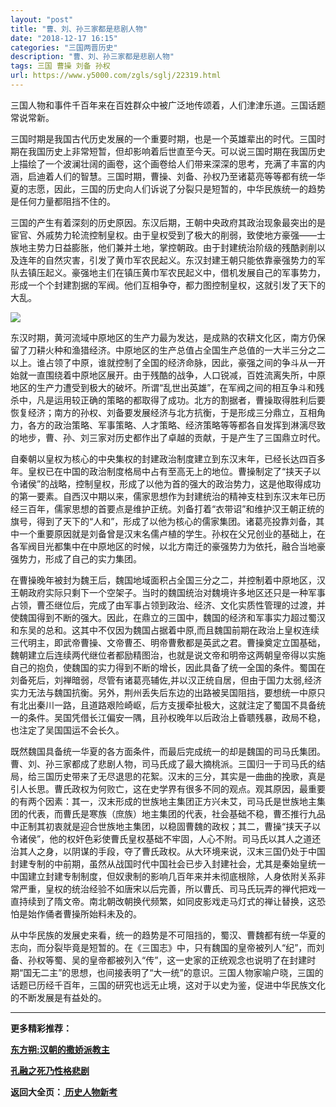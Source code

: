 ```yaml
---
layout: "post"
title: "曹、刘、孙三家都是悲剧人物"
date: "2018-12-17 16:15"
categories: "三国两晋历史"
description: "曹、刘、孙三家都是悲剧人物"
tags: 三国 曹操 刘备 孙权
url: https://www.y5000.com/zgls/sglj/22319.html
---
```






三国人物和事件千百年来在百姓群众中被广泛地传颂着，人们津津乐道。三国话题常说常新。

三国时期是我国古代历史发展的一个重要时期，也是一个英雄辈出的时代。三国时期在我国历史上非常短暂，但却影响着后世直至今天。可以说三国时期在我国历史上描绘了一个波澜壮阔的画卷，这个画卷给人们带来深深的思考，充满了丰富的内涵，启迪着人们的智慧。三国时期，曹操、刘备、孙权乃至诸葛亮等等都有统一华夏的志愿，因此，三国的历史向人们诉说了分裂只是短暂的，中华民族统一的趋势是任何力量都阻挡不住的。

三国的产生有着深刻的历史原因。东汉后期，王朝中央政府其政治现象最突出的是宦官、外戚势力轮流控制皇权。由于皇权受到了极大的削弱，致使地方豪强——士族地主势力日益膨胀，他们兼并土地，掌控朝政。由于封建统治阶级的残酷剥削以及连年的自然灾害，引发了黄巾军农民起义。东汉封建王朝只能依靠豪强势力的军队去镇压起义。豪强地主们在镇压黄巾军农民起义中，借机发展自己的军事势力，形成一个个封建割据的军阀。他们互相争夺，都力图控制皇权，这就引发了天下的大乱。

![](https://img.y5000.com/uploads/allimg/170602/11-1F602112619548.jpg)

东汉时期，黄河流域中原地区的生产力最为发达，是成熟的农耕文化区，南方仍保留了刀耕火种和渔猎经济。中原地区的生产总值占全国生产总值的一大半三分之二以上。谁占领了中原，谁就控制了全国的经济命脉，因此，豪强之间的争斗从一开始就一直围绕着中原地区展开。由于残酷的战争，人口锐减，百姓流离失所，中原地区的生产力遭受到极大的破坏。所谓“乱世出英雄”，在军阀之间的相互争斗和残杀中，凡是运用较正确的策略的都取得了成功。北方的割据者，曹操取得胜利后要恢复经济；南方的孙权、刘备要发展经济与北方抗衡，于是形成三分鼎立，互相角力，各方的政治策略、军事策略、人才策略、经济策略等等都各自发挥到淋漓尽致的地步，曹、孙、刘三家对历史都作出了卓越的贡献，于是产生了三国鼎立时代。

自秦朝以皇权为核心的中央集权的封建政治制度建立到东汉末年，已经长达四百多年。皇权已在中国的政治制度格局中占有至高无上的地位。曹操制定了“挟天子以令诸侯”的战略，控制皇权，形成了以他为首的强大的政治势力，这是他取得成功的第一要素。自西汉中期以来，儒家思想作为封建统治的精神支柱到东汉末年已历经三百年，儒家思想的首要点是维护正统。刘备打着“衣带诏”和维护汉王朝正统的旗号，得到了天下的“人和”，形成了以他为核心的儒家集团。诸葛亮投靠刘备，其中一个重要原因就是刘备曾是汉末名儒卢植的学生。孙权在父兄创业的基础上，在各军阀目光都集中在中原地区的时候，以北方南迁的豪强势力为依托，融合当地豪强势力，形成了自己的实力集团。

在曹操晚年被封为魏王后，魏国地域面积占全国三分之二，并控制着中原地区，汉王朝政府实际只剩下一个空架子。当时的魏国统治对魏境许多地区还只是一种军事占领，曹丕继位后，完成了由军事占领到政治、经济、文化实质性管理的过渡，并使魏国得到不断的强大。因此，在鼎立的三国中，魏国的经济和军事实力超过蜀汉和东吴的总和。这其中不仅因为魏国占据着中原,而且魏国前期在政治上皇权连续三代明主，即武帝曹操、文帝曹丕、明帝曹敷都是英武之君。曹操奠定立国基础，魏朝建立后连续两代继位者都励精图治，也就是说文帝和明帝这两朝皇帝得以实施自己的抱负，使魏国的实力得到不断的增长，因此具备了统一全国的条件。蜀国在刘备死后，刘禅暗弱，尽管有诸葛亮辅佐,并以汉正统自居，但由于国力太弱,经济实力无法与魏国抗衡。另外，荆州丢失后东边的出路被吴国阻挡，要想统一中原只有北出秦川一路，且道路艰险崎岖，后方支援牵扯极大，这就注定了蜀国不具备统一的条件。吴国凭借长江偏安一隅，且孙权晚年以后政治上昏聩残暴，政局不稳，也注定了吴国国运不会长久。

既然魏国具备统一华夏的各方面条件，而最后完成统一的却是魏国的司马氏集团。曹、刘、孙三家都成了悲剧人物，司马氏成了最大摘桃派。三国归一于司马氏的结局，给三国历史带来了无尽退思的花絮。汉末的三分，其实是一曲曲的挽歌，真是引人长思。曹氏政权为何败亡，这在史学界有很多不同的观点。观其原因，最重要的有两个因素：其一，汉末形成的世族地主集团正方兴未艾，司马氏是世族地主集团的代表，而曹氏是寒族（庶族）地主集团的代表，社会基础不稳，曹丕推行九品中正制其初衷就是迎合世族地主集团，以稳固曹魏的政权；其二，曹操“挟天子以令诸侯”，他的权奸色彩使曹氏皇权基础不牢固，人心不附。司马氏以其人之道还治其人之身，以阴谋的手段，夺了曹氏政权。从大环境来说，汉末三国仍处于中国封建专制的中前期，虽然从战国时代中国社会已步入封建社会，尤其是秦始皇统一中国建立封建专制制度，但奴隶制的影响几百年来并未彻底根除，人身依附关系非常严重，皇权的统治经验不如唐宋以后完善，所以曹氏、司马氏玩弄的禅代把戏一直持续到了隋文帝。南北朝改朝换代频繁，如同皮影戏走马灯式的禅让替换，这恐怕是始作俑者曹操所始料未及的。

从中华民族的发展史来看，统一的趋势是不可阻挡的，蜀汉、曹魏都有统一华夏的志向，而分裂毕竟是短暂的。在《三国志》中，只有魏国的皇帝被列人“纪”，而刘备、孙权等蜀、吴的皇帝都被列入“传”，这一史家的正统观念也说明了在封建时期“国无二主”的思想，也间接表明了“大一统”的意识。三国人物家喻户晓，三国的话题已历经千百年，三国的研究也远无止境，这对于以史为鉴，促进中华民族文化的不断发展是有益处的。

* * *

**更多精彩推荐：**

**[东方朔:汉朝的撒娇派教主](https://www.y5000.com/zgls/qh/22317.html)**

**[孔融之死乃性格悲剧](https://www.y5000.com/zgls/qh/22320.html)**

**返回大全页：[ 历史人物新考](https://www.y5000.com/zgls/22386.html)**
